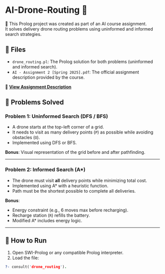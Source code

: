 # AI-Drone-Routing 🚁

🤖 This Prolog project was created as part of an AI course assignment.  
It solves delivery drone routing problems using uninformed and informed search strategies.

## 📁 Files

- `drone_routing.pl`: The Prolog solution for both problems (uninformed and informed search).
- `AI - Assignment 2 [Spring 2025].pdf`: The official assignment description provided by the course.

📄 **[View Assignment Description](./AI%20-%20Assignment%202%20%5BSpring%202025%5D.pdf)**

## 🧠 Problems Solved

### Problem 1: Uninformed Search (DFS / BFS)

- A drone starts at the top-left corner of a grid.
- It needs to visit as many delivery points (`P`) as possible while avoiding obstacles (`O`).
- Implemented using DFS or BFS.

**Bonus**: Visual representation of the grid before and after pathfinding.

---

### Problem 2: Informed Search (A*)

- The drone must visit **all** delivery points while minimizing total cost.
- Implemented using A* with a heuristic function.
- Path must be the shortest possible to complete all deliveries.

**Bonus**:  
- Energy constraint (e.g., 6 moves max before recharging).  
- Recharge station (`R`) refills the battery.  
- Modified A* includes energy logic.

---

## 🚀 How to Run

1. Open SWI-Prolog or any compatible Prolog interpreter.
2. Load the file:

```prolog
?- consult('drone_routing').
```
